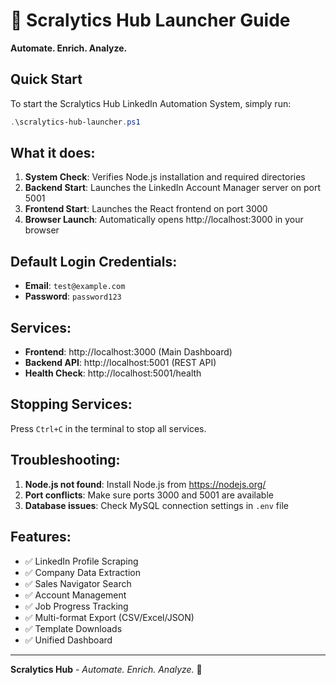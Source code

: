 # 🚀 Scralytics Hub Launcher Guide

**Automate. Enrich. Analyze.**

## Quick Start

To start the Scralytics Hub LinkedIn Automation System, simply run:

```powershell
.\scralytics-hub-launcher.ps1
```

## What it does:

1. **System Check**: Verifies Node.js installation and required directories
2. **Backend Start**: Launches the LinkedIn Account Manager server on port 5001
3. **Frontend Start**: Launches the React frontend on port 3000
4. **Browser Launch**: Automatically opens http://localhost:3000 in your browser

## Default Login Credentials:

- **Email**: `test@example.com`
- **Password**: `password123`

## Services:

- **Frontend**: http://localhost:3000 (Main Dashboard)
- **Backend API**: http://localhost:5001 (REST API)
- **Health Check**: http://localhost:5001/health

## Stopping Services:

Press `Ctrl+C` in the terminal to stop all services.

## Troubleshooting:

1. **Node.js not found**: Install Node.js from https://nodejs.org/
2. **Port conflicts**: Make sure ports 3000 and 5001 are available
3. **Database issues**: Check MySQL connection settings in `.env` file

## Features:

- ✅ LinkedIn Profile Scraping
- ✅ Company Data Extraction  
- ✅ Sales Navigator Search
- ✅ Account Management
- ✅ Job Progress Tracking
- ✅ Multi-format Export (CSV/Excel/JSON)
- ✅ Template Downloads
- ✅ Unified Dashboard

---

**Scralytics Hub** - *Automate. Enrich. Analyze.* 🚀